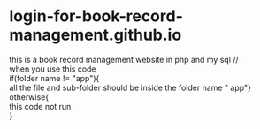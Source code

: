 # login-for-book-record-management.github.io
this is a book record management website in php and my sql
//                                                              
when you use this code                                                          
if(folder name != "app"){                                                   
    all the file and sub-folder should be inside the folder name " app"}                                                
otherwise{                                                                   
    this code not run                                                                   
}                               
